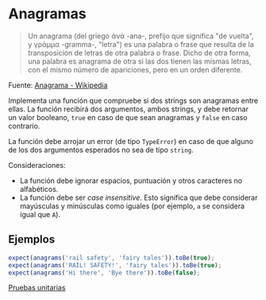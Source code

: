 # Anagramas

> Un anagrama (del griego ἀνά -ana-, prefijo que significa "de vuelta", y γράμμα
> -gramma-, "letra") es una palabra o frase que resulta de la transposición de
> letras de otra palabra o frase. Dicho de otra forma, una palabra es anagrama
> de otra si las dos tienen las mismas letras, con el mismo número de
> apariciones, pero en un orden diferente.

Fuente: [Anagrama - Wikipedia](https://es.wikipedia.org/wiki/Anagrama)

Implementa una función que compruebe si dos strings son anagramas entre ellas.
La función recibirá dos argumentos, ambos strings, y debe retornar un valor
booleano, `true` en caso de que sean anagramas y `false` en caso contrario.

La función debe arrojar un error (de tipo `TypeError`) en caso de que alguno de
los dos argumentos esperados no sea de tipo `string`.

Consideraciones:

* La función debe ignorar espacios, puntuación y otros caracteres no
  alfabéticos.
* La función debe ser _case insensitive_. Esto significa que debe considerar
  mayúsculas y minúsculas como iguales (por ejemplo, `a` se considera igual que
  `A`).

## Ejemplos

```js
expect(anagrams('rail safety', 'fairy tales')).toBe(true);
expect(anagrams('RAIL! SAFETY!', 'fairy tales')).toBe(true);
expect(anagrams('Hi there', 'Bye there')).toBe(false);
```

[Pruebas unitarias](./test/anagrams.spec.js)
